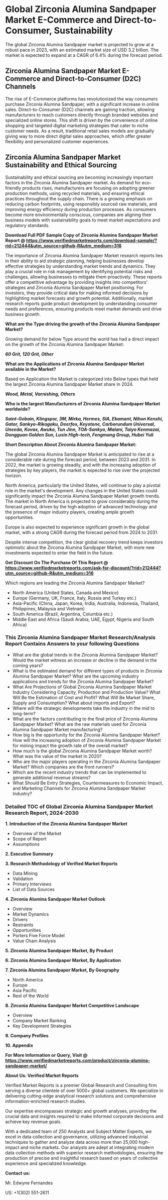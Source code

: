 <h1>Global Zirconia Alumina Sandpaper Market E-Commerce and Direct-to-Consumer, Sustainability</h1><p class=""><p>The global Zirconia Alumina Sandpaper market is projected to grow at a robust pace in 2023, with an estimated market size of USD 3.2 billion. The market is expected to expand at a CAGR of 6.4% during the forecast period.</p><h2>Zirconia Alumina Sandpaper Market E-Commerce and Direct-to-Consumer (D2C) Channels</h2><p>The rise of E-Commerce platforms has revolutionized the way consumers purchase Zirconia Alumina Sandpaper, with a significant increase in online sales. Direct-to-Consumer (D2C) channels are gaining traction, allowing manufacturers to reach customers directly through branded websites and specialized online stores. This shift is driven by the convenience of online shopping and targeted digital marketing strategies that cater to niche customer needs. As a result, traditional retail sales models are gradually giving way to more direct digital sales approaches, which offer greater flexibility and personalized customer experiences.</p><h2>Zirconia Alumina Sandpaper Market Sustainability and Ethical Sourcing</h2><p>Sustainability and ethical sourcing are becoming increasingly important factors in the Zirconia Alumina Sandpaper market. As demand for eco-friendly products rises, manufacturers are focusing on adopting greener production methods, using recycled materials, and ensuring ethical practices throughout the supply chain. There is a growing emphasis on reducing carbon footprints, using responsibly sourced raw materials, and improving energy efficiency during production processes. As consumers become more environmentally conscious, companies are aligning their business models with sustainability goals to meet market expectations and regulatory standards.</p></p><p class=""><strong>Download Full PDF Sample Copy of Zirconia Alumina Sandpaper Market Report @ <a href="https://www.verifiedmarketreports.com/download-sample/?rid=212444&utm_source=github-R&utm_medium=316" target="_blank">https://www.verifiedmarketreports.com/download-sample/?rid=212444&utm_source=github-R&utm_medium=316</a></strong></p><p>The importance of&nbsp;Zirconia Alumina Sandpaper Market research reports lies in their ability to aid strategic planning, helping businesses develop effective strategies by understanding market trends and dynamics. They play a crucial role in risk management by identifying potential risks and challenges, allowing businesses to mitigate them proactively. These reports offer a competitive advantage by providing insights into competitors' strategies and Zirconia Alumina Sandpaper Market positioning. For investors, they provide critical data for making informed decisions by highlighting market forecasts and growth potential. Additionally, market research reports guide product development by understanding consumer needs and preferences, ensuring products meet market demands and drive business growth.</p><p><strong>What are the&nbsp;Type driving the growth of the Zirconia Alumina Sandpaper Market?</strong></p><p id="" class="">Growing demand for below Type around the world has had a direct impact on the growth of the Zirconia Alumina Sandpaper Market:</p><p class=""><em><strong>60 Grit, 120 Grit, Other</strong></em></p><p class=""><strong>What are the&nbsp;Applications&nbsp;of Zirconia Alumina Sandpaper Market available in the Market?</strong></p><p id="" class="">Based on Application the Market is categorized into Below types that held the largest Zirconia Alumina Sandpaper Market share In 2024.</p><p class=""><em><strong>Wood, Metal, Varnishing, Others</strong></em></p><p class=""><strong>Who is the largest Manufacturers of Zirconia Alumina Sandpaper Market worldwide?</strong></p><p><em><strong>Saint-Gobain, Klingspor, 3M, Mirka, Hermes, SIA, Ekamant, Nihon Kenshi, Gator, Sankyo-Rikagaku, Deerfos, Keystone, Carborundum Universal, Uneeda, Kovax, Awuko, Tun Jinn, TOA-Sankyo, Malani, Taiyo Kenmazai, Dongguan Golden Sun, Luxin High-tech, Fengmang Group, Hubei Yuli</strong></em></p><p id="" class=""><strong>Short Description About Zirconia Alumina Sandpaper Market:</strong></p><p>The global Zirconia Alumina Sandpaper Market is anticipated to rise at a considerable rate during the forecast period, between 2023 and 2031. In 2022, the market is growing steadily, and with the increasing adoption of strategies by key players, the market is expected to rise over the projected horizon.</p><p>North America, particularly the United States, will continue to play a pivotal role in the market's development. Any changes in the United States could significantly impact the Zirconia Alumina Sandpaper Market growth trends. The market in North America is projected to grow considerably during the forecast period, driven by the high adoption of advanced technology and the presence of major industry players, creating ample growth opportunities.</p><p>Europe is also expected to experience significant growth in the global market, with a strong CAGR during the forecast period from 2024 to 2031.</p><p>Despite intense competition, the clear global recovery trend keeps investors optimistic about the Zirconia Alumina Sandpaper Market, with more new investments expected to enter the field in the future.</p><p id="" class=""><strong>Get Discount On The Purchase Of This Report @ <a href="https://www.verifiedmarketreports.com/ask-for-discount/?rid=212444?utm_source=github-R&utm_medium=316" target="_blank">https://www.verifiedmarketreports.com/ask-for-discount/?rid=212444?utm_source=github-R&utm_medium=316</a></strong></p><p class="">Which regions are leading the Zirconia Alumina Sandpaper Market?</p><ul><li>North America (United States, Canada and Mexico)</li><li>Europe (Germany, UK, France, Italy, Russia and Turkey etc.)</li><li>Asia-Pacific (China, Japan, Korea, India, Australia, Indonesia, Thailand, Philippines, Malaysia and Vietnam)</li><li>South America (Brazil, Argentina, Columbia etc.)</li><li>Middle East and Africa (Saudi Arabia, UAE, Egypt, Nigeria and South Africa)</li></ul><h3 id="" class="">This Zirconia Alumina Sandpaper Market Research/Analysis Report Contains Answers to your following Questions</h3><ul><li>What are the global trends in the Zirconia Alumina Sandpaper Market? Would the market witness an increase or decline in the demand in the coming years?</li><li>What is the estimated demand for different types of products in Zirconia Alumina Sandpaper Market? What are the upcoming industry applications and trends for the Zirconia Alumina Sandpaper Market?</li><li>What Are Projections of Global Zirconia Alumina Sandpaper Market Industry Considering Capacity, Production and Production Value? What Will Be the Estimation of Cost and Profit? What Will Be Market Share, Supply and Consumption? What about imports and Export?</li><li>Where will the strategic developments take the industry in the mid to long-term?</li><li>What are the factors contributing to the final price of Zirconia Alumina Sandpaper Market? What are the raw materials used for Zirconia Alumina Sandpaper Market manufacturing?</li><li>How big is the opportunity for the Zirconia Alumina Sandpaper Market? How will the increasing adoption of Zirconia Alumina Sandpaper Market for mining impact the growth rate of the overall market?</li><li>How much is the global Zirconia Alumina Sandpaper Market worth? What was the value of the market In 2020?</li><li>Who are the major players operating in the Zirconia Alumina Sandpaper Market? Which companies are the front runners?</li><li>Which are the recent industry trends that can be implemented to generate additional revenue streams?</li><li>What Should Be Entry Strategies, Countermeasures to Economic Impact, and Marketing Channels for Zirconia Alumina Sandpaper Market Industry?</li></ul><h3 id="" class="">Detailed TOC of Global Zirconia Alumina Sandpaper Market Research Report, 2024-2030</h3><p id="" class=""><strong>1. Introduction of the Zirconia Alumina Sandpaper Market</strong></p><ul><li>Overview of the Market</li><li>Scope of Report</li><li>Assumptions</li></ul><p id="" class=""><strong>2. Executive Summary</strong></p><p id="" class=""><strong>3. Research Methodology of Verified Market Reports</strong></p><ul><li>Data Mining</li><li>Validation</li><li>Primary Interviews</li><li>List of Data Sources</li></ul><p id="" class=""><strong>4. Zirconia Alumina Sandpaper Market Outlook</strong></p><ul><li>Overview</li><li>Market Dynamics</li><li>Drivers</li><li>Restraints</li><li>Opportunities</li><li>Porters Five Force Model</li><li>Value Chain Analysis</li></ul><p id="" class=""><strong>5. Zirconia Alumina Sandpaper Market, By Product</strong></p><p id="" class=""><strong>6. Zirconia Alumina Sandpaper Market, By Application</strong></p><p id="" class=""><strong>7. Zirconia Alumina Sandpaper Market, By Geography</strong></p><ul><li>North America</li><li>Europe</li><li>Asia Pacific</li><li>Rest of the World</li></ul><p id="" class=""><strong>8. Zirconia Alumina Sandpaper Market Competitive Landscape</strong></p><ul><li>Overview</li><li>Company Market Ranking</li><li>Key Development Strategies</li></ul><p id="" class=""><strong>9. Company Profiles</strong></p><p id="" class=""><strong>10. Appendix</strong></p><p id="" class=""><strong>For More Information or Query, Visit @ <a href="https://www.verifiedmarketreports.com/product/zirconia-alumina-sandpaper-market/" target="_blank">https://www.verifiedmarketreports.com/product/zirconia-alumina-sandpaper-market/</a></strong></p><p id="" class=""><strong>About Us: Verified Market Reports</strong></p><p id="" class="">Verified Market Reports is a premier Global Research and Consulting firm serving a diverse clientele of over 5000+ global customers. We specialize in delivering cutting-edge analytical research solutions and comprehensive information-enriched research studies.</p><p id="" class="">Our expertise encompasses strategic and growth analyses, providing the crucial data and insights required to make informed corporate decisions and achieve key revenue goals.</p><p id="" class="">With a dedicated team of 250 Analysts and Subject Matter Experts, we excel in data collection and governance, utilizing advanced industrial techniques to gather and analyze data across more than 25,000 high-impact and niche markets. Our analysts are adept at integrating modern data collection methods with superior research methodologies, ensuring the production of precise and insightful research based on years of collective experience and specialized knowledge.</p><p id="" class=""><strong>Contact us:</strong></p><p id="" class="">Mr. Edwyne Fernandes</p><p id="" class="">US: +1(302) 551-2611</p>